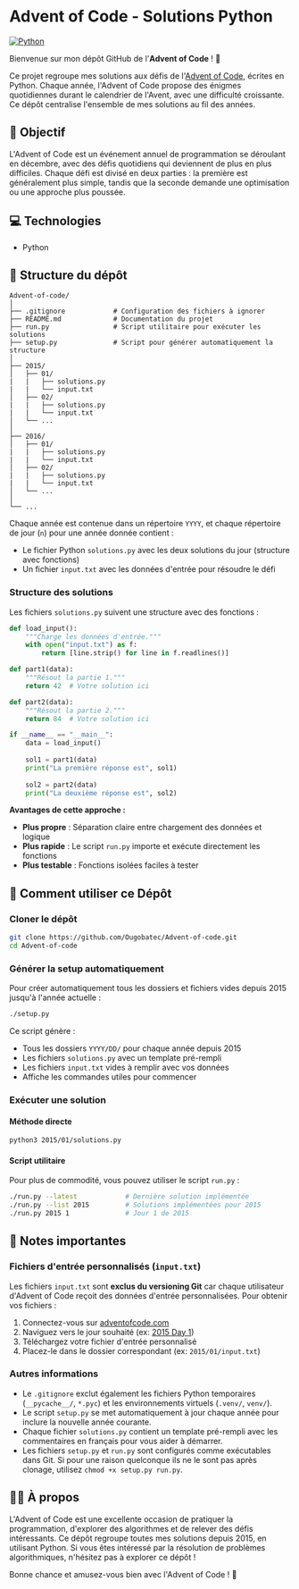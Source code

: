 # Advent of Code - Solutions Python

[![Python](https://img.shields.io/badge/Python-3.x-blue)](https://www.python.org)

Bienvenue sur mon dépôt GitHub de l'**Advent of Code** ! 🎄

Ce projet regroupe mes solutions aux défis de l'[Advent of Code](https://adventofcode.com/), écrites en Python. Chaque année, l'Advent of Code propose des énigmes quotidiennes durant le calendrier de l'Avent, avec une difficulté croissante. Ce dépôt centralise l'ensemble de mes solutions au fil des années.

## 🚀 Objectif

L'Advent of Code est un événement annuel de programmation se déroulant en décembre, avec des défis quotidiens qui deviennent de plus en plus difficiles. Chaque défi est divisé en deux parties : la première est généralement plus simple, tandis que la seconde demande une optimisation ou une approche plus poussée.

## 💻 Technologies

- Python

## 📂 Structure du dépôt

```
Advent-of-code/
│
├── .gitignore            # Configuration des fichiers à ignorer
├── README.md             # Documentation du projet
├── run.py                # Script utilitaire pour exécuter les solutions
├── setup.py              # Script pour générer automatiquement la structure
│
├── 2015/
│   ├── 01/
|   |   ├── solutions.py
|   |   └── input.txt
│   ├── 02/
|   |   ├── solutions.py
|   |   └── input.txt
│   └── ...
│
├── 2016/
│   ├── 01/
|   |   ├── solutions.py
|   |   └── input.txt
│   ├── 02/
|   |   ├── solutions.py
|   |   └── input.txt
│   └── ...
│
└── ...
```

Chaque année est contenue dans un répertoire `YYYY`, et chaque répertoire de jour (`n`) pour une année donnée contient :
- Le fichier Python `solutions.py` avec les deux solutions du jour (structure avec fonctions)
- Un fichier `input.txt` avec les données d'entrée pour résoudre le défi

### Structure des solutions

Les fichiers `solutions.py` suivent une structure avec des fonctions :

```python
def load_input():
    """Charge les données d'entrée."""
    with open("input.txt") as f:
        return [line.strip() for line in f.readlines()]

def part1(data):
    """Résout la partie 1."""
    return 42  # Votre solution ici

def part2(data):
    """Résout la partie 2."""  
    return 84  # Votre solution ici

if __name__ == "__main__":
    data = load_input()
    
    sol1 = part1(data)
    print("La première réponse est", sol1)
    
    sol2 = part2(data)
    print("La deuxième réponse est", sol2)
```

**Avantages de cette approche :**
- **Plus propre** : Séparation claire entre chargement des données et logique
- **Plus rapide** : Le script `run.py` importe et exécute directement les fonctions
- **Plus testable** : Fonctions isolées faciles à tester

## 🧩 Comment utiliser ce Dépôt

### Cloner le dépôt

```bash
git clone https://github.com/Ougobatec/Advent-of-code.git
cd Advent-of-code
```

### Générer la setup automatiquement

Pour créer automatiquement tous les dossiers et fichiers vides depuis 2015 jusqu'à l'année actuelle :

```bash
./setup.py
```

Ce script génère :
- Tous les dossiers `YYYY/DD/` pour chaque année depuis 2015
- Les fichiers `solutions.py` avec un template pré-rempli
- Les fichiers `input.txt` vides à remplir avec vos données
- Affiche les commandes utiles pour commencer

### Exécuter une solution

#### Méthode directe

```bash
python3 2015/01/solutions.py
```

#### Script utilitaire

Pour plus de commodité, vous pouvez utiliser le script `run.py` :

```bash
./run.py --latest            # Dernière solution implémentée
./run.py --list 2015         # Solutions implémentées pour 2015
./run.py 2015 1              # Jour 1 de 2015
```

## 📝 Notes importantes

### Fichiers d'entrée personnalisés (`input.txt`)

Les fichiers `input.txt` sont **exclus du versioning Git** car chaque utilisateur d'Advent of Code reçoit des données d'entrée personnalisées. Pour obtenir vos fichiers :

1. Connectez-vous sur [adventofcode.com](https://adventofcode.com)
2. Naviguez vers le jour souhaité (ex: [2015 Day 1](https://adventofcode.com/2015/day/1))
3. Téléchargez votre fichier d'entrée personnalisé
4. Placez-le dans le dossier correspondant (ex: `2015/01/input.txt`)

### Autres informations

- Le `.gitignore` exclut également les fichiers Python temporaires (`__pycache__/`, `*.pyc`) et les environnements virtuels (`.venv/`, `venv/`).
- Le script `setup.py` se met automatiquement à jour chaque année pour inclure la nouvelle année courante.
- Chaque fichier `solutions.py` contient un template pré-rempli avec les commentaires en français pour vous aider à démarrer.
- Les fichiers `setup.py` et `run.py` sont configurés comme exécutables dans Git. Si pour une raison quelconque ils ne le sont pas après clonage, utilisez `chmod +x setup.py run.py`.

## 🧑‍💻 À propos

L'Advent of Code est une excellente occasion de pratiquer la programmation, d'explorer des algorithmes et de relever des défis intéressants. Ce dépôt regroupe toutes mes solutions depuis 2015, en utilisant Python. Si vous êtes intéressé par la résolution de problèmes algorithmiques, n'hésitez pas à explorer ce dépôt !

Bonne chance et amusez-vous bien avec l'Advent of Code ! 🎉
